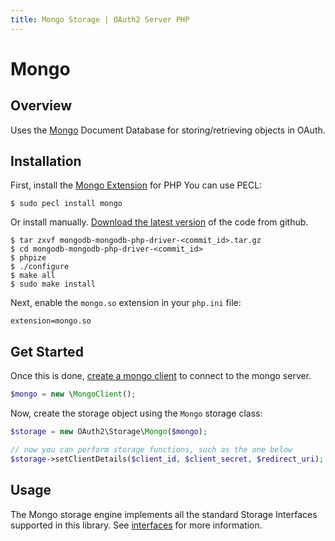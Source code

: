 ```yaml
---
title: Mongo Storage | OAuth2 Server PHP
---
```


# Mongo

## Overview

Uses the [Mongo](http://www.mongodb.org/) Document Database
for storing/retrieving objects in OAuth.

## Installation

First, install the [Mongo Extension](http://www.php.net/manual/en/book.mongo.php) for PHP
You can use PECL:

```text
$ sudo pecl install mongo
```

Or install manually. [Download the latest version](https://github.com/mongodb/mongo-php-driver)
of the code from github.

```text
$ tar zxvf mongodb-mongodb-php-driver-<commit_id>.tar.gz
$ cd mongodb-mongodb-php-driver-<commit_id>
$ phpize
$ ./configure
$ make all
$ sudo make install
```

Next, enable the `mongo.so` extension in your `php.ini` file:

```text
extension=mongo.so
```

## Get Started

Once this is done, [create a mongo client](http://www.php.net/manual/en/class.mongoclient.php)
to connect to the mongo server.

```php
$mongo = new \MongoClient();
```

Now, create the storage object using the `Mongo` storage class:

```php
$storage = new OAuth2\Storage\Mongo($mongo);

// now you can perform storage functions, such as the one below
$storage->setClientDetails($client_id, $client_secret, $redirect_uri);
```

## Usage

The Mongo storage engine implements all the standard Storage Interfaces supported
in this library.  See [interfaces](../custom) for more information.